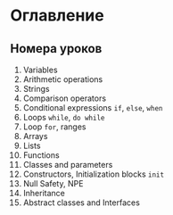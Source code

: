 # Оглавление #
## Номера уроков ##
1. Variables
2. Arithmetic operations
3. Strings
4. Comparison operators
5. Conditional expressions `if`, `else`, `when`
6. Loops `while`, `do while`
7. Loop `for`, ranges
8. Arrays
9. Lists
10. Functions
11. Classes and parameters
12. Constructors, Initialization blocks `init`
13. Null Safety, NPE
14. Inheritance
15. Abstract classes and Interfaces
